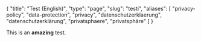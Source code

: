 {
    "title": "Test (English)",
    "type": "page",
    "slug": "testi",
    "aliases": [ "privacy-policy", "data-protection", "privacy", "datenschutzerklaerung", "datenschutzerklärung", "privatsphaere", "privatsphäre" ]
}


This is an **amazing** test.
